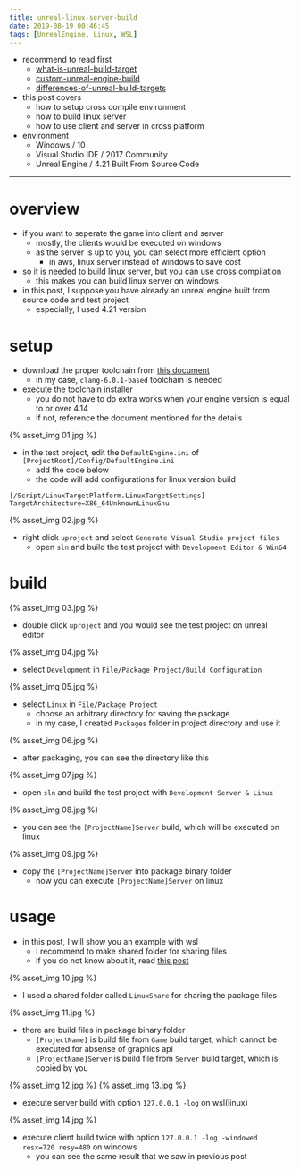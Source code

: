 ```yaml
---
title: unreal-linux-server-build
date: 2019-08-19 00:46:45
tags: [UnrealEngine, Linux, WSL]
---
```


- recommend to read first
    - [what-is-unreal-build-target](https://baemincheon.github.io/2019/08/06/what-is-unreal-build-target/)
    - [custom-unreal-engine-build](https://baemincheon.github.io/2019/08/11/custom-unreal-engine-build/)
    - [differences-of-unreal-build-targets](https://baemincheon.github.io/2019/08/16/differences-of-unreal-build-targets/)
- this post covers
    - how to setup cross compile environment
    - how to build linux server
    - how to use client and server in cross platform
- environment
    - Windows / 10
    - Visual Studio IDE / 2017 Community
    - Unreal Engine / 4.21 Built From Source Code

---

# overview
- if you want to seperate the game into client and server
    - mostly, the clients would be executed on windows
    - as the server is up to you, you can select more efficient option
        - in aws, linux server instead of windows to save cost
- so it is needed to build linux server, but you can use cross compilation
    - this makes you can build linux server on windows
- in this post, I suppose you have already an unreal engine built from source code and test project
    - especially, I used 4.21 version

# setup
- download the proper toolchain from [this document](https://docs.unrealengine.com/en-US/Platforms/Linux/GettingStarted/index.html)
    - in my case, `clang-6.0.1-based` toolchain is needed
- execute the toolchain installer
    - you do not have to do extra works when your engine version is equal to or over 4.14
    - if not, reference the document mentioned for the details

{% asset_img 01.jpg %}
- in the test project, edit the `DefaultEngine.ini` of `[ProjectRoot]/Config/DefaultEngine.ini`
    - add the code below
    - the code will add configurations for linux version build

```
[/Script/LinuxTargetPlatform.LinuxTargetSettings]
TargetArchitecture=X86_64UnknownLinuxGnu
```

{% asset_img 02.jpg %}
- right click `uproject` and select `Generate Visual Studio project files`
    - open `sln` and build the test project with `Development Editor & Win64`

# build
{% asset_img 03.jpg %}
- double click `uproject` and you would see the test project on unreal editor

{% asset_img 04.jpg %}
- select `Development` in `File/Package Project/Build Configuration`

{% asset_img 05.jpg %}
- select `Linux` in `File/Package Project`
    - choose an arbitrary directory for saving the package
    - in my case, I created `Packages` folder in project directory and use it

{% asset_img 06.jpg %}
- after packaging, you can see the directory like this

{% asset_img 07.jpg %}
- open `sln` and build the test project with `Development Server & Linux`

{% asset_img 08.jpg %}
- you can see the `[ProjectName]Server` build, which will be executed on linux

{% asset_img 09.jpg %}
- copy the `[ProjectName]Server` into package binary folder
    - now you can execute `[ProjectName]Server` on linux

# usage
- in this post, I will show you an example with wsl
    - I recommend to make shared folder for sharing files
    - if you do not know about it, read [this post](https://baemincheon.github.io/2019/08/19/shared-folder-in-wsl/)

{% asset_img 10.jpg %}
- I used a shared folder called `LinuxShare` for sharing the package files

{% asset_img 11.jpg %}
- there are build files in package binary folder
    - `[ProjectName]` is build file from `Game` build target, which cannot be executed for absense of graphics api
    - `[ProjectName]Server` is build file from `Server` build target, which is copied by you

{% asset_img 12.jpg %}
{% asset_img 13.jpg %}
- execute server build with option `127.0.0.1 -log` on wsl(linux)

{% asset_img 14.jpg %}
- execute client build twice with option `127.0.0.1 -log -windowed resx=720 resy=480` on windows
    - you can see the same result that we saw in previous post